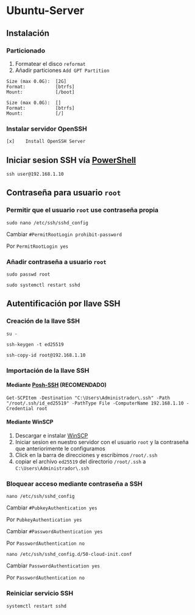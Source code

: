 # Ubuntu-Server
## Instalación
### Particionado
1. Formatear el disco
`reformat`
2. Añadir particiones
`Add GPT Partition`
```
Size (max 0.0G):  [2G]
Format:           [btrfs]
Mount:            [/boot]
```
```
Size (max 0.0G):  []
Format:           [btrfs]
Mount:            [/]
```
### Instalar servidor OpenSSH
```
[x]    Install OpenSSH Server
```
## Iniciar sesion SSH vía [PowerShell](https://learn.microsoft.com/es-es/powershell/scripting/install/installing-powershell-on-windows?view=powershell-7.4)
```
ssh user@192.168.1.10
```
## Contraseña para usuario `root`
### Permitir que el usuario `root` use contraseña propia
```
sudo nano /etc/ssh/sshd_config
```
Cambiar `#PermitRootLogin prohibit-password`

Por `PermitRootLogin yes`
### Añadir contraseña a usuario `root`
```
sudo passwd root
```
```
sudo systemctl restart sshd
```
## Autentificación por llave SSH
### Creación de la llave SSH
```
su -
```
```
ssh-keygen -t ed25519
```
```
ssh-copy-id root@192.168.1.10
```
### Importación de la llave SSH
#### Mediante [Posh-SSH](https://github.com/LMKHowTO/Posh-SSH_Install) (RECOMENDADO)
```
Get-SCPItem -Destination "C:\Users\Administrador\.ssh" -Path "/root/.ssh/id_ed25519" -PathType File -ComputerName 192.168.1.10 -Credential root
```
#### Mediante WinSCP
1. Descargar e instalar [WinSCP](https://winscp.net/eng/download.php)
2. Iniciar sesion en nuestro servidor con el usuario `root` y la contraseña que anteriorimente le configuramos
3. Click en la barra de direcciones y escribimos `/root/.ssh`
4. copiar el archivo `ed25519` del directorio `/root/.ssh` a `C:\Users\Administrador\.ssh`
### Bloquear acceso mediante contraseña a SSH
```
nano /etc/ssh/sshd_config
```
Cambiar `#PubkeyAuthentication yes`

Por `PubkeyAuthentication yes`

Cambiar `#PasswordAuthentication yes`

Por `PasswordAuthentication no`
```
nano /etc/ssh/sshd_config.d/50-cloud-init.conf
```
Cambiar `PasswordAuthentication yes`

Por `PasswordAuthentication no`
### Reiniciar servicio SSH
```
systemctl restart sshd
```

























